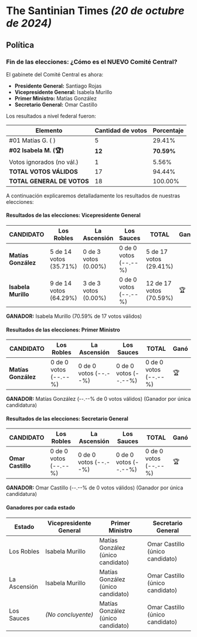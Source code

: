 # The Santinian Times _(20 de octubre de 2024)_

## Política

### Fin de las elecciones: ¿Cómo es el NUEVO Comité Central?

El gabinete del Comité Central es ahora:

- **Presidente General:** Santiago Rojas
- **Vicepresidente General:** Isabela Murillo
- **Primer Ministro:** Matías González
- **Secretario General:** Omar Castillo

Los resultados a nivel federal fueron:

| Elemento                   | Cantidad de votos | Porcentaje |
| -------------------------- | ----------------- | ---------- |
| #01 Matías G. ( )          | 5                 | 29.41%     |
| **#02 Isabela M. (🏆)**    | **12**            | **70.59%** |
| Votos ignorados (no vál.)  | 1                 | 5.56%      |
| **TOTAL VOTOS VÁLIDOS**    | 17                | 94.44%     |
| **TOTAL GENERAL DE VOTOS** | 18                | 100.00%    |

A continuación explicaremos detalladamente los resultados de nuestras elecciones:

#### Resultados de las elecciones: Vicepresidente General

| CANDIDATO           | Los Robles             | La Ascensión         | Los Sauces            | TOTAL                   | Ganó |
| ------------------- | ---------------------- | -------------------- | --------------------- | ----------------------- | ---- |
| **Matías González** | 5 de 14 votos (35.71%) | 0 de 3 votos (0.00%) | 0 de 0 votos (--.--%) | 5 de 17 votos (29.41%)  |      |
| **Isabela Murillo** | 9 de 14 votos (64.29%) | 3 de 3 votos (0.00%) | 0 de 0 votos (--.--%) | 12 de 17 votos (70.59%) | 🏆   |

**GANADOR:** Isabela Murillo (70.59% de 17 votos válidos)

#### Resultados de las elecciones: Primer Ministro

| CANDIDATO           | Los Robles            | La Ascensión          | Los Sauces            | TOTAL                 | Ganó |
| ------------------- | --------------------- | --------------------- | --------------------- | --------------------- | ---- |
| **Matías González** | 0 de 0 votos (--.--%) | 0 de 0 votos (--.--%) | 0 de 0 votos (--.--%) | 0 de 0 votos (--.--%) | 🏆   |

**GANADOR:** Matías González (--.--% de 0 votos válidos) (Ganador por única candidatura)

#### Resultados de las elecciones: Secretario General

| CANDIDATO         | Los Robles            | La Ascensión          | Los Sauces            | TOTAL                 | Ganó |
| ----------------- | --------------------- | --------------------- | --------------------- | --------------------- | ---- |
| **Omar Castillo** | 0 de 0 votos (--.--%) | 0 de 0 votos (--.--%) | 0 de 0 votos (--.--%) | 0 de 0 votos (--.--%) | 🏆   |

**GANADOR:** Omar Castillo (--.--% de 0 votos válidos) (Ganador por única candidatura)

#### Ganadores por cada estado

| Estado       | Vicepresidente General | Primer Ministro                   | Secretario General              |
| ------------ | ---------------------- | --------------------------------- | ------------------------------- |
| Los Robles   | Isabela Murillo        | Matías González (único candidato) | Omar Castillo (único candidato) |
| La Ascensión | Isabela Murillo        | Matías González (único candidato) | Omar Castillo (único candidato) |
| Los Sauces   | _(No concluyente)_     | Matías González (único candidato) | Omar Castillo (único candidato) |
